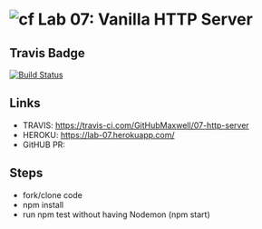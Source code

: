 ![cf](https://i.imgur.com/7v5ASc8.png) Lab 07: Vanilla HTTP Server
======

## Travis Badge

[![Build Status](https://travis-ci.com/GitHubMaxwell/07-http-server.svg?branch=max3-lab07)](https://travis-ci.com/GitHubMaxwell/07-http-server)

## Links

* TRAVIS: https://travis-ci.com/GitHubMaxwell/07-http-server
* HEROKU: https://lab-07.herokuapp.com/
* GitHUB PR: 

## Steps
* fork/clone code
* npm install
* run npm test without having Nodemon (npm start) 
